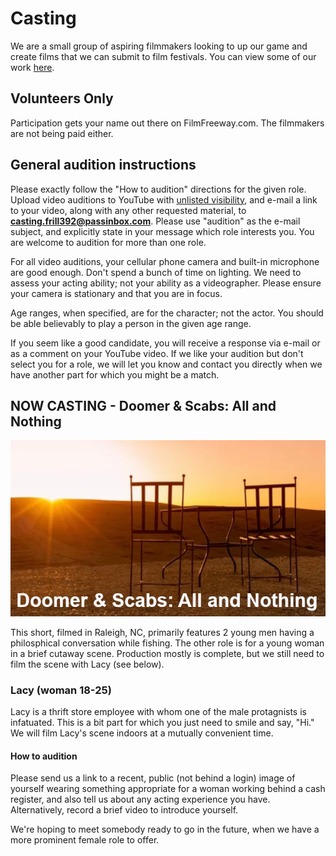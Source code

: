 # Casting

We are a small group of aspiring filmmakers looking to up our game and create films that we can submit to film festivals.  You can view some of our work [here](https://www.youtube.com/@useless.poodle).

## Volunteers Only

Participation gets your name out there on FilmFreeway.com.  The filmmakers are not being paid either.

## General audition instructions

Please exactly follow the "How to audition" directions for the given role.  Upload video auditions to YouTube with [unlisted visibility](https://support.google.com/youtube/answer/157177), and e-mail a link to your video, along with any other requested material, to  **casting.frill392@passinbox.com**.  Please use "audition" as the e-mail subject, and explicitly state in your message which role interests you.  You are welcome to audition for more than one role.

For all video auditions, your cellular phone camera and built-in microphone are good enough.  Don't spend a bunch of time on lighting.  We need to assess your acting ability; not your ability as a videographer.  Please ensure your camera is stationary and that you are in focus.

Age ranges, when specified, are for the character; not the actor.  You should be able believably to play a person in the given age range.

If you seem like a good candidate, you will receive a response via e-mail or as a comment on your YouTube video.  If we like your audition but don't select you for a role, we will let you know and contact you directly when we have another part for which you might be a match.

## NOW CASTING - Doomer & Scabs: All and Nothing

![Doomer & Scabs: All and Nothing](/images/dns_aan.jpg)

This short, filmed in Raleigh, NC, primarily features 2 young men having a philosphical conversation while fishing.  The other role is for a young woman in a brief cutaway scene.  Production mostly is complete, but we still need to film the scene with Lacy (see below).

### Lacy (woman 18-25)

Lacy is a thrift store employee with whom one of the male protagnists is infatuated.  This is a bit part for which you just need to smile and say, "Hi."  We will film Lacy's scene indoors at a mutually convenient time.

#### How to audition

Please send us a link to a recent, public (not behind a login) image of yourself wearing something appropriate for a woman working behind a cash register, and also tell us about any acting experience you have.  Alternatively, record a brief video to introduce yourself.

We're hoping to meet somebody ready to go in the future, when we have a more prominent female role to offer.
